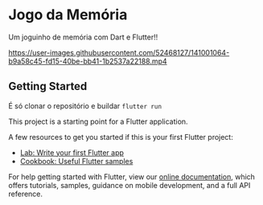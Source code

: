 # Jogo da Memória

Um joguinho de memória com Dart e Flutter!!

https://user-images.githubusercontent.com/52468127/141001064-b9a58c45-fd15-40be-bb41-1b2537a22188.mp4


## Getting Started

É só clonar o repositório e buildar ```flutter run```

This project is a starting point for a Flutter application.

A few resources to get you started if this is your first Flutter project:

- [Lab: Write your first Flutter app](https://flutter.dev/docs/get-started/codelab)
- [Cookbook: Useful Flutter samples](https://flutter.dev/docs/cookbook)

For help getting started with Flutter, view our
[online documentation](https://flutter.dev/docs), which offers tutorials,
samples, guidance on mobile development, and a full API reference.
